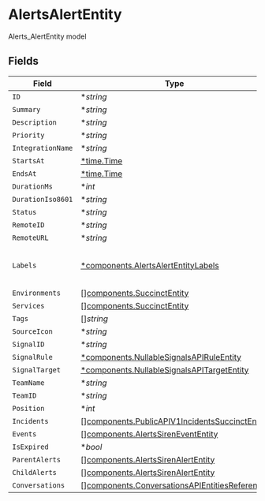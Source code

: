 # AlertsAlertEntity

Alerts_AlertEntity model


## Fields

| Field                                                                                                            | Type                                                                                                             | Required                                                                                                         | Description                                                                                                      |
| ---------------------------------------------------------------------------------------------------------------- | ---------------------------------------------------------------------------------------------------------------- | ---------------------------------------------------------------------------------------------------------------- | ---------------------------------------------------------------------------------------------------------------- |
| `ID`                                                                                                             | **string*                                                                                                        | :heavy_minus_sign:                                                                                               | N/A                                                                                                              |
| `Summary`                                                                                                        | **string*                                                                                                        | :heavy_minus_sign:                                                                                               | N/A                                                                                                              |
| `Description`                                                                                                    | **string*                                                                                                        | :heavy_minus_sign:                                                                                               | N/A                                                                                                              |
| `Priority`                                                                                                       | **string*                                                                                                        | :heavy_minus_sign:                                                                                               | N/A                                                                                                              |
| `IntegrationName`                                                                                                | **string*                                                                                                        | :heavy_minus_sign:                                                                                               | N/A                                                                                                              |
| `StartsAt`                                                                                                       | [*time.Time](https://pkg.go.dev/time#Time)                                                                       | :heavy_minus_sign:                                                                                               | N/A                                                                                                              |
| `EndsAt`                                                                                                         | [*time.Time](https://pkg.go.dev/time#Time)                                                                       | :heavy_minus_sign:                                                                                               | N/A                                                                                                              |
| `DurationMs`                                                                                                     | **int*                                                                                                           | :heavy_minus_sign:                                                                                               | N/A                                                                                                              |
| `DurationIso8601`                                                                                                | **string*                                                                                                        | :heavy_minus_sign:                                                                                               | N/A                                                                                                              |
| `Status`                                                                                                         | **string*                                                                                                        | :heavy_minus_sign:                                                                                               | N/A                                                                                                              |
| `RemoteID`                                                                                                       | **string*                                                                                                        | :heavy_minus_sign:                                                                                               | N/A                                                                                                              |
| `RemoteURL`                                                                                                      | **string*                                                                                                        | :heavy_minus_sign:                                                                                               | N/A                                                                                                              |
| `Labels`                                                                                                         | [*components.AlertsAlertEntityLabels](../../models/components/alertsalertentitylabels.md)                        | :heavy_minus_sign:                                                                                               | Arbitrary key:value pairs of labels.                                                                             |
| `Environments`                                                                                                   | [][components.SuccinctEntity](../../models/components/succinctentity.md)                                         | :heavy_minus_sign:                                                                                               | N/A                                                                                                              |
| `Services`                                                                                                       | [][components.SuccinctEntity](../../models/components/succinctentity.md)                                         | :heavy_minus_sign:                                                                                               | N/A                                                                                                              |
| `Tags`                                                                                                           | []*string*                                                                                                       | :heavy_minus_sign:                                                                                               | N/A                                                                                                              |
| `SourceIcon`                                                                                                     | **string*                                                                                                        | :heavy_minus_sign:                                                                                               | N/A                                                                                                              |
| `SignalID`                                                                                                       | **string*                                                                                                        | :heavy_minus_sign:                                                                                               | N/A                                                                                                              |
| `SignalRule`                                                                                                     | [*components.NullableSignalsAPIRuleEntity](../../models/components/nullablesignalsapiruleentity.md)              | :heavy_minus_sign:                                                                                               | N/A                                                                                                              |
| `SignalTarget`                                                                                                   | [*components.NullableSignalsAPITargetEntity](../../models/components/nullablesignalsapitargetentity.md)          | :heavy_minus_sign:                                                                                               | N/A                                                                                                              |
| `TeamName`                                                                                                       | **string*                                                                                                        | :heavy_minus_sign:                                                                                               | N/A                                                                                                              |
| `TeamID`                                                                                                         | **string*                                                                                                        | :heavy_minus_sign:                                                                                               | N/A                                                                                                              |
| `Position`                                                                                                       | **int*                                                                                                           | :heavy_minus_sign:                                                                                               | N/A                                                                                                              |
| `Incidents`                                                                                                      | [][components.PublicAPIV1IncidentsSuccinctEntity](../../models/components/publicapiv1incidentssuccinctentity.md) | :heavy_minus_sign:                                                                                               | N/A                                                                                                              |
| `Events`                                                                                                         | [][components.AlertsSirenEventEntity](../../models/components/alertssirenevententity.md)                         | :heavy_minus_sign:                                                                                               | N/A                                                                                                              |
| `IsExpired`                                                                                                      | **bool*                                                                                                          | :heavy_minus_sign:                                                                                               | N/A                                                                                                              |
| `ParentAlerts`                                                                                                   | [][components.AlertsSirenAlertEntity](../../models/components/alertssirenalertentity.md)                         | :heavy_minus_sign:                                                                                               | N/A                                                                                                              |
| `ChildAlerts`                                                                                                    | [][components.AlertsSirenAlertEntity](../../models/components/alertssirenalertentity.md)                         | :heavy_minus_sign:                                                                                               | N/A                                                                                                              |
| `Conversations`                                                                                                  | [][components.ConversationsAPIEntitiesReference](../../models/components/conversationsapientitiesreference.md)   | :heavy_minus_sign:                                                                                               | N/A                                                                                                              |